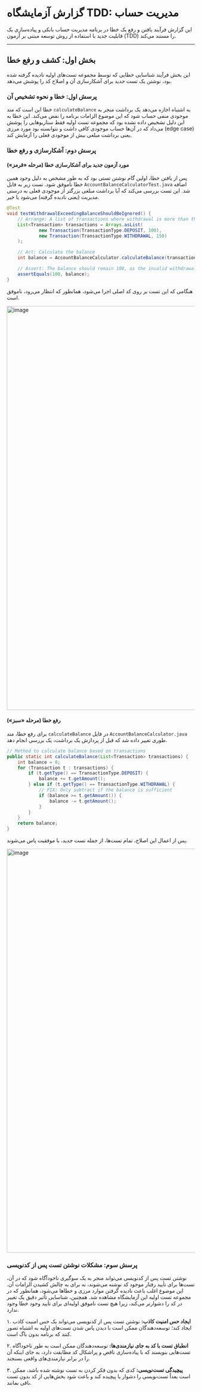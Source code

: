 

# گزارش آزمایشگاه TDD: مدیریت حساب

این گزارش فرآیند یافتن و رفع یک خطا در برنامه مدیریت حساب بانکی و پیاده‌سازی یک قابلیت جدید با استفاده از روش توسعه مبتنی بر آزمون (TDD) را مستند می‌کند.

-----

## بخش اول: کشف و رفع خطا

این بخش فرآیند شناسایی خطایی که توسط مجموعه تست‌های اولیه نادیده گرفته شده بود، نوشتن یک تست جدید برای آشکارسازی آن و اصلاح کد را پوشش می‌دهد.

### پرسش اول: خطا و نحوه تشخیص آن

خطا این است که متد `calculateBalance` به اشتباه اجازه می‌دهد یک برداشت منجر به موجودی منفی حساب شود که این موضوع الزامات برنامه را نقض می‌کند. این خطا به این دلیل تشخیص داده نشده بود که مجموعه تست اولیه فقط سناریوهایی را پوشش می‌داد که در آن‌ها حساب موجودی کافی داشت و نتوانسته بود مورد مرزی (edge case) یعنی برداشت مبلغی بیش از موجودی فعلی را آزمایش کند.

### پرسش دوم: آشکارسازی و رفع خطا

#### مورد آزمون جدید برای آشکارسازی خطا (مرحله «قرمز»)

پس از یافتن خطا، اولین گام نوشتن تستی بود که به طور مشخص به دلیل وجود همین خطا ناموفق شود. تست زیر به فایل `AccountBalanceCalculatorTest.java` اضافه شد. این تست بررسی می‌کند که آیا برداشت مبلغی بزرگتر از موجودی فعلی به درستی مدیریت (یعنی نادیده گرفته) می‌شود یا خیر.


```java
@Test
void testWithdrawalExceedingBalanceShouldBeIgnored() {
    // Arrange: A list of transactions where withdrawal is more than the balance
    List<Transaction> transactions = Arrays.asList(
            new Transaction(TransactionType.DEPOSIT, 100),
            new Transaction(TransactionType.WITHDRAWAL, 150)
    );

    // Act: Calculate the balance
    int balance = AccountBalanceCalculator.calculateBalance(transactions);

    // Assert: The balance should remain 100, as the invalid withdrawal is ignored.
    assertEquals(100, balance);
}
```

هنگامی که این تست بر روی کد اصلی اجرا می‌شود، همانطور که انتظار می‌رود، ناموفق است.

<img width="1920" height="1080" alt="image" src="https://github.com/user-attachments/assets/0b62b19f-6e47-4a4d-8a59-4d8b52e34ea4" />

#### رفع خطا (مرحله «سبز»)

برای رفع خطا، متد `calculateBalance` در فایل `AccountBalanceCalculator.java` طوری تغییر داده شد که قبل از پردازش یک برداشت، یک بررسی انجام دهد.


```java
// Method to calculate balance based on transactions
public static int calculateBalance(List<Transaction> transactions) {
    int balance = 0;
    for (Transaction t : transactions) {
        if (t.getType() == TransactionType.DEPOSIT) {
            balance += t.getAmount();
        } else if (t.getType() == TransactionType.WITHDRAWAL) {
            // FIX: Only subtract if the balance is sufficient
            if (balance >= t.getAmount()) {
                balance -= t.getAmount();
            }
        }
    }
    return balance;
}
```

پس از اعمال این اصلاح، تمام تست‌ها، از جمله تست جدید، با موفقیت پاس می‌شوند.

<img width="1920" height="1080" alt="image" src="https://github.com/user-attachments/assets/48e04d1d-4695-487a-ac7e-135cc993801b" />


### پرسش سوم: مشکلات نوشتن تست پس از کدنویسی

نوشتن تست پس از کدنویسی می‌تواند منجر به یک سوگیری ناخودآگاه شود که در آن، تست‌ها برای تأیید رفتار موجود کد نوشته می‌شوند، نه برای به چالش کشیدن الزامات آن. این موضوع اغلب باعث نادیده گرفتن موارد مرزی و خطاها می‌شود، همانطور که در مجموعه تست اولیه این آزمایشگاه مشاهده شد. همچنین، شناسایی تأثیر دقیق یک تغییر در کد را دشوارتر می‌کند، زیرا هیچ تست ناموفق اولیه‌ای برای تأیید وجود خطا وجود ندارد.


۱. **ایجاد حس امنیت کاذب:**  نوشتن تست پس از کدنویسی می‌تواند یک حس امنیت کاذب ایجاد کند؛ توسعه‌دهندگان ممکن است با دیدن پاس شدن تست‌های اولیه به اشتباه تصور کنند که برنامه بدون باگ است.

۲. **انطباق تست با کد به جای نیازمندی‌ها:**  توسعه‌دهندگان ممکن است به طور ناخودآگاه تست‌هایی بنویسند که با پیاده‌سازی ناقص و پراشکال کد مطابقت دارد، به جای اینکه آن را در برابر نیازمندی‌های واقعی بسنجند.

۳. **پیچیدگی تست‌نویسی:**  کدی که بدون فکر کردن به تست نوشته شده باشد، ممکن است بعداً تست‌نویسی را دشوار یا پیچیده کند و باعث شود بخش‌هایی از کد بدون تست باقی بمانند.
